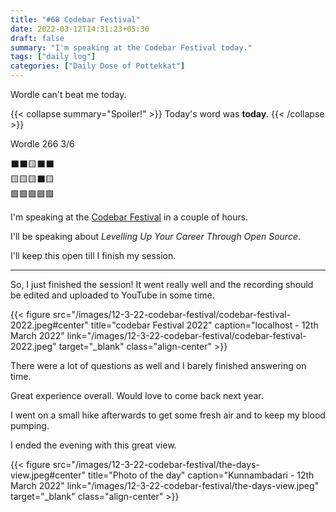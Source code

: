 ```yaml
---
title: "#68 Codebar Festival"
date: 2022-03-12T14:31:23+05:30
draft: false
summary: "I'm speaking at the Codebar Festival today."
tags: ["daily log"]
categories: ["Daily Dose of Pottekkat"]
---
```


Wordle can't beat me today.

{{< collapse summary="Spoiler!" >}}
Today's word was **today**.
{{< /collapse >}}

Wordle 266 3/6

⬛⬛🟨⬛⬛\
🟨🟨🟨⬛🟨\
🟩🟩🟩🟩🟩

I'm speaking at the [Codebar Festival](https://hopin.com/events/codebar-festival-2022) in a couple of hours.

I'll be speaking about _Levelling Up Your Career Through Open Source_.

I'll keep this open till I finish my session.

---

So, I just finished the session! It went really well and the recording should be edited and uploaded to YouTube in some time.

{{< figure src="/images/12-3-22-codebar-festival/codebar-festival-2022.jpeg#center" title="codebar Festival 2022" caption="localhost - 12th March 2022" link="/images/12-3-22-codebar-festival/codebar-festival-2022.jpeg" target="_blank" class="align-center" >}}

There were a lot of questions as well and I barely finished answering on time.

Great experience overall. Would love to come back next year.

I went on a small hike afterwards to get some fresh air and to keep my blood pumping.

I ended the evening with this great view.

{{< figure src="/images/12-3-22-codebar-festival/the-days-view.jpeg#center" title="Photo of the day" caption="Kunnambadari - 12th March 2022" link="/images/12-3-22-codebar-festival/the-days-view.jpeg" target="_blank" class="align-center" >}}
